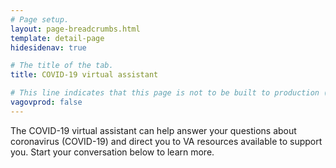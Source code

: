 ```yaml
---
# Page setup.
layout: page-breadcrumbs.html
template: detail-page
hidesidenav: true

# The title of the tab.
title: COVID-19 virtual assistant

# This line indicates that this page is not to be built to production (www.va.gov)
vagovprod: false
---
```


<div class="va-introtext">
  The COVID-19 virtual assistant can help answer your questions about coronavirus (COVID-19) and direct you to VA resources available to support you. Start your conversation below to learn more.
</div>


<!--
  The "widget-type" should be registered at
  https://github.com/department-of-veterans-affairs/vets-website/blob/master/src/applications/static-pages/widgetTypes.js>
-->
<div data-widget-type="covid19-virtual-assistant"></div>
